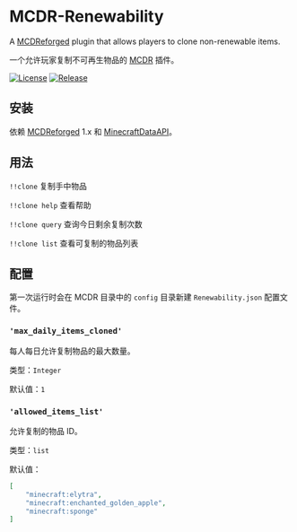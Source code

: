 # MCDR-Renewability
 A [MCDReforged](https://github.com/Fallen-Breath/MCDReforged) plugin that allows players to clone non-renewable items.

 一个允许玩家复制不可再生物品的 [MCDR](https://github.com/Fallen-Breath/MCDReforged) 插件。

 [![License](https://img.shields.io/github/license/Fidelxyz/MCDR-Renewability.svg)](https://github.com/Fidelxyz/MCDR-Renewability/blob/master/LICENSE)
 [![Release](https://img.shields.io/github/v/release/Fidelxyz/MCDR-Renewability.svg)](https://github.com/Fallen-Breath/MCDReforged/releases)

## 安装

依赖 [MCDReforged](https://github.com/Fallen-Breath/MCDReforged) 1.x 和 [MinecraftDataAPI](https://github.com/MCDReforged/MinecraftDataAPI)。

## 用法

`!!clone` 复制手中物品

`!!clone help` 查看帮助

`!!clone query` 查询今日剩余复制次数

`!!clone list` 查看可复制的物品列表

## 配置

第一次运行时会在 MCDR 目录中的 `config` 目录新建 `Renewability.json` 配置文件。

### `'max_daily_items_cloned'`

每人每日允许复制物品的最大数量。

类型：`Integer`

默认值：`1`

### `'allowed_items_list'`

允许复制的物品 ID。

类型：`list`

默认值：

```json
[
	"minecraft:elytra",
	"minecraft:enchanted_golden_apple",
	"minecraft:sponge"
]
```
